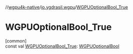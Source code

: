 //[wgpu4k-native](../../index.md)/[io.ygdrasil.wgpu](index.md)/[WGPUOptionalBool_True](-w-g-p-u-optional-bool_-true.md)

# WGPUOptionalBool_True

[common]\
const val [WGPUOptionalBool_True](-w-g-p-u-optional-bool_-true.md): [WGPUOptionalBool](-w-g-p-u-optional-bool/index.md)